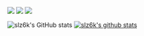 <a href="" target="_blank"><img src="https://img.shields.io/badge/tjalsrud0101@gmail.com-EA4335?style=flat-square&logo=Gmail&logoColor=white"/></a>
<a href="https://instagram.com/slz6k?igshid=ZDdkNTZiNTM=" target="_blank"><img src="https://img.shields.io/badge/slz6k-E4405F?style=flat-square&logo=Instagram&logoColor=white"/></a>
<a href="https://lz6rfo.tistory.com/" target="_blank"><img src="https://img.shields.io/badge/Blog-000000?style=flat-square&logo=Tistory&logoColor=white"/></a>

![slz6k's GitHub stats](https://github-readme-stats.vercel.app/api?username=slz6k&theme=darcula&show_icons=true)
[![slz6k's github stats](https://github-readme-stats.vercel.app/api/top-langs/?username=slz6k&theme=darcula&show_icons=true&hide_border=true&title_color=004386&icon_color=004386&layout=compact)](https://github.com/slz6k)
